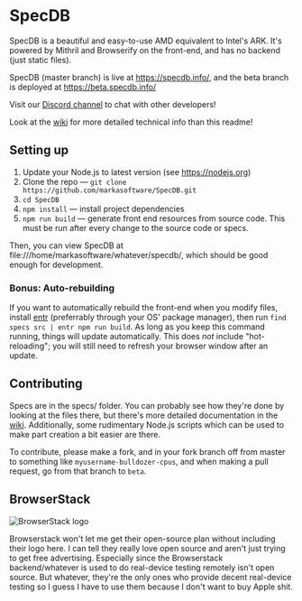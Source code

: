 # SpecDB

SpecDB is a beautiful and easy-to-use AMD equivalent to Intel's ARK. It's powered by Mithril and Browserify on the front-end, and has no backend (just static files).

SpecDB (master branch) is live at https://specdb.info/, and the beta branch is deployed at https://beta.specdb.info/

Visit our [Discord channel](https://discord.gg/xfVHZAb) to chat with other developers!

Look at the [wiki](https://github.com/markasoftware/SpecDB/wiki) for more detailed technical info than this readme!

## Setting up

1. Update your Node.js to latest version (see https://nodejs.org)
2. Clone the repo — `git clone https://github.com/markasoftware/SpecDB.git`
3. `cd SpecDB`
4. `npm install` — install project dependencies
5. `npm run build` — generate front end resources from source code. This must be run after every change to the source code or specs.

Then, you can view SpecDB at file:///home/markasoftware/whatever/specdb/, which should be good enough for development.

### Bonus: Auto-rebuilding

If you want to automatically rebuild the front-end when you modify files, install [entr](https://bitbucket.org/eradman/entr) (preferrably through your OS' package manager), then run `find specs src | entr npm run build`. As long as you keep this command running, things will update automatically. This does *not* include "hot-reloading"; you will still need to refresh your browser window after an update.

## Contributing

Specs are in the specs/ folder. You can probably see how they're done by looking at the files there, but there's more detailed documentation in the [wiki](https://github.com/markasoftware/SpecDB/wiki). Additionally, some rudimentary Node.js scripts which can be used to make part creation a bit easier are there.

To contribute, please make a fork, and in your fork branch off from master to something like `myusername-bulldozer-cpus`, and when making a pull request, go from that branch to `beta`.

## BrowserStack

![BrowserStack logo](https://www.browserstack.com/images/layout/browserstack-logo-600x315.png)

Browserstack won't let me get their open-source plan without including their logo here. I can tell they really love open source and aren't just trying to get free advertising. Especially since the Browserstack backend/whatever is used to do real-device testing remotely isn't open source. But whatever, they're the only ones who provide decent real-device testing so I guess I have to use them because I don't want to buy Apple shit.
